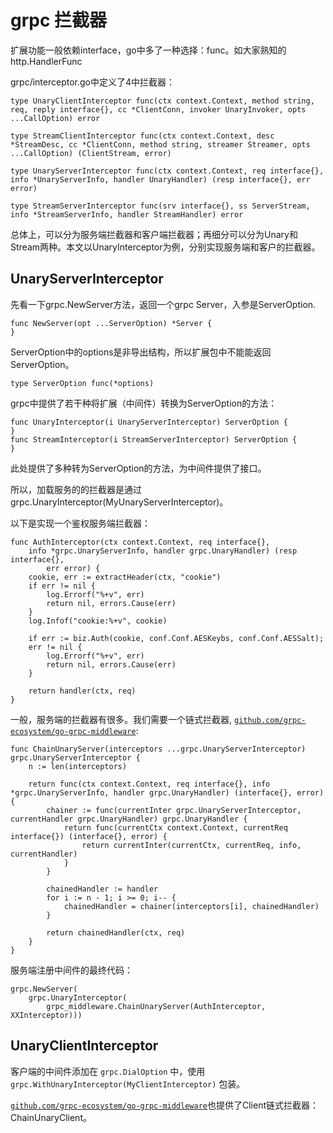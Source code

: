 # grpc 拦截器

扩展功能一般依赖interface，go中多了一种选择：func。如大家熟知的 http.HandlerFunc

grpc/interceptor.go中定义了4中拦截器：


```
type UnaryClientInterceptor func(ctx context.Context, method string, req, reply interface{}, cc *ClientConn, invoker UnaryInvoker, opts ...CallOption) error

type StreamClientInterceptor func(ctx context.Context, desc *StreamDesc, cc *ClientConn, method string, streamer Streamer, opts ...CallOption) (ClientStream, error)

type UnaryServerInterceptor func(ctx context.Context, req interface{}, info *UnaryServerInfo, handler UnaryHandler) (resp interface{}, err error)

type StreamServerInterceptor func(srv interface{}, ss ServerStream, info *StreamServerInfo, handler StreamHandler) error
```

总体上，可以分为服务端拦截器和客户端拦截器；再细分可以分为Unary和Stream两种。本文以UnaryInterceptor为例，分别实现服务端和客户的拦截器。

## UnaryServerInterceptor

先看一下grpc.NewServer方法，返回一个grpc Server，入参是ServerOption.

```
func NewServer(opt ...ServerOption) *Server {
}
```

ServerOption中的options是非导出结构，所以扩展包中不能能返回ServerOption。

```
type ServerOption func(*options)
```

grpc中提供了若干种将扩展（中间件）转换为ServerOption的方法：

```
func UnaryInterceptor(i UnaryServerInterceptor) ServerOption {
}
func StreamInterceptor(i StreamServerInterceptor) ServerOption {
}
```

此处提供了多种转为ServerOption的方法，为中间件提供了接口。

所以，加载服务的的拦截器是通过 grpc.UnaryInterceptor(MyUnaryServerInterceptor)。


以下是实现一个鉴权服务端拦截器：

```
func AuthInterceptor(ctx context.Context, req interface{}, 
	info *grpc.UnaryServerInfo, handler grpc.UnaryHandler) (resp interface{}, 
		err error) {
	cookie, err := extractHeader(ctx, "cookie")
	if err != nil {
		log.Errorf("%+v", err)
		return nil, errors.Cause(err)
	}
	log.Infof("cookie:%+v", cookie)

	if err := biz.Auth(cookie, conf.Conf.AESKeybs, conf.Conf.AESSalt); 
	err != nil {
		log.Errorf("%+v", err)
		return nil, errors.Cause(err)
	}

	return handler(ctx, req)
}
```

一般，服务端的拦截器有很多。我们需要一个链式拦截器, [`github.com/grpc-ecosystem/go-grpc-middleware`](https://github.com/grpc-ecosystem/go-grpc-middleware/blob/master/chain.go#L19):

```
func ChainUnaryServer(interceptors ...grpc.UnaryServerInterceptor) grpc.UnaryServerInterceptor {
	n := len(interceptors)

	return func(ctx context.Context, req interface{}, info *grpc.UnaryServerInfo, handler grpc.UnaryHandler) (interface{}, error) {
		chainer := func(currentInter grpc.UnaryServerInterceptor, currentHandler grpc.UnaryHandler) grpc.UnaryHandler {
			return func(currentCtx context.Context, currentReq interface{}) (interface{}, error) {
				return currentInter(currentCtx, currentReq, info, currentHandler)
			}
		}

		chainedHandler := handler
		for i := n - 1; i >= 0; i-- {
			chainedHandler = chainer(interceptors[i], chainedHandler)
		}

		return chainedHandler(ctx, req)
	}
}
```

服务端注册中间件的最终代码：

```
grpc.NewServer(
	grpc.UnaryInterceptor(
		grpc_middleware.ChainUnaryServer(AuthInterceptor, XXInterceptor)))
```

## UnaryClientInterceptor

客户端的中间件添加在 `grpc.DialOption` 中，使用`grpc.WithUnaryInterceptor(MyClientInterceptor)` 包装。

[`github.com/grpc-ecosystem/go-grpc-middleware`](https://github.com/grpc-ecosystem/go-grpc-middleware/blob/master/chain.go#L66)也提供了Client链式拦截器：ChainUnaryClient。

